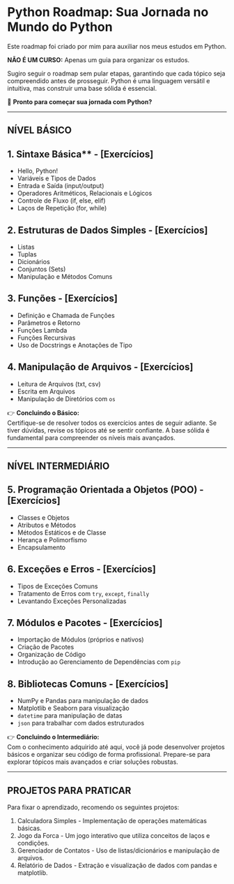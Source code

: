 # Python Roadmap: Sua Jornada no Mundo do Python  

Este roadmap foi criado por mim para auxiliar nos meus estudos em Python.

**NÃO É UM CURSO:** Apenas um guia para organizar os estudos.

Sugiro seguir o roadmap sem pular etapas, garantindo que cada tópico seja compreendido antes de prosseguir. Python é uma linguagem versátil e intuitiva, mas construir uma base sólida é essencial.

🚀 **Pronto para começar sua jornada com Python?**

---

## **NÍVEL BÁSICO**

## 1. Sintaxe Básica** - [Exercícios]

- Hello, Python!  
- Variáveis e Tipos de Dados  
- Entrada e Saída (input/output)  
- Operadores Aritméticos, Relacionais e Lógicos  
- Controle de Fluxo (if, else, elif)  
- Laços de Repetição (for, while)

## 2. Estruturas de Dados Simples - [Exercícios]

- Listas  
- Tuplas  
- Dicionários  
- Conjuntos (Sets)  
- Manipulação e Métodos Comuns  

## 3. Funções - [Exercícios]

- Definição e Chamada de Funções  
- Parâmetros e Retorno  
- Funções Lambda  
- Funções Recursivas  
- Uso de Docstrings e Anotações de Tipo  

## 4. Manipulação de Arquivos - [Exercícios]

- Leitura de Arquivos (txt, csv)  
- Escrita em Arquivos  
- Manipulação de Diretórios com `os`  

👉 **Concluindo o Básico:**  
Certifique-se de resolver todos os exercícios antes de seguir adiante. Se tiver dúvidas, revise os tópicos até se sentir confiante. A base sólida é fundamental para compreender os níveis mais avançados.

---

## NÍVEL INTERMEDIÁRIO

## 5. Programação Orientada a Objetos (POO) - [Exercícios]  

- Classes e Objetos  
- Atributos e Métodos  
- Métodos Estáticos e de Classe  
- Herança e Polimorfismo  
- Encapsulamento  

## 6. Exceções e Erros - [Exercícios]  

- Tipos de Exceções Comuns  
- Tratamento de Erros com `try`, `except`, `finally`  
- Levantando Exceções Personalizadas  

## 7. Módulos e Pacotes - [Exercícios]  

- Importação de Módulos (próprios e nativos)  
- Criação de Pacotes  
- Organização de Código  
- Introdução ao Gerenciamento de Dependências com `pip`  

## 8. Bibliotecas Comuns - [Exercícios]  

- NumPy e Pandas para manipulação de dados  
- Matplotlib e Seaborn para visualização  
- `datetime` para manipulação de datas  
- `json` para trabalhar com dados estruturados  

👉 **Concluindo o Intermediário:**  
Com o conhecimento adquirido até aqui, você já pode desenvolver projetos básicos e organizar seu código de forma profissional. Prepare-se para explorar tópicos mais avançados e criar soluções robustas.

---

## PROJETOS PARA PRATICAR  

Para fixar o aprendizado, recomendo os seguintes projetos:  

1. Calculadora Simples - Implementação de operações matemáticas básicas.  
2. Jogo da Forca - Um jogo interativo que utiliza conceitos de laços e condições.  
3. Gerenciador de Contatos - Uso de listas/dicionários e manipulação de arquivos.  
4. Relatório de Dados - Extração e visualização de dados com pandas e matplotlib.  
